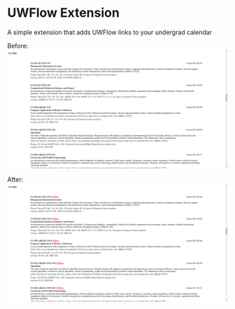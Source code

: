 # UWFlow Extension

A simple extension that adds UWFlow links to your undergrad calendar

Before:
![](./before.png)

After:
![](./after.png)
